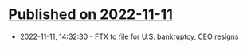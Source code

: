 # [Published on 2022-11-11](index.md)

* [2022-11-11, 14:32:30](https://news.ycombinator.com/item?id=33561234) - [FTX to file for U.S. bankruptcy, CEO resigns](https://www.reuters.com/technology/ftx-says-will-file-us-bankruptcy-latest-blow-crypto-2022-11-11/)
